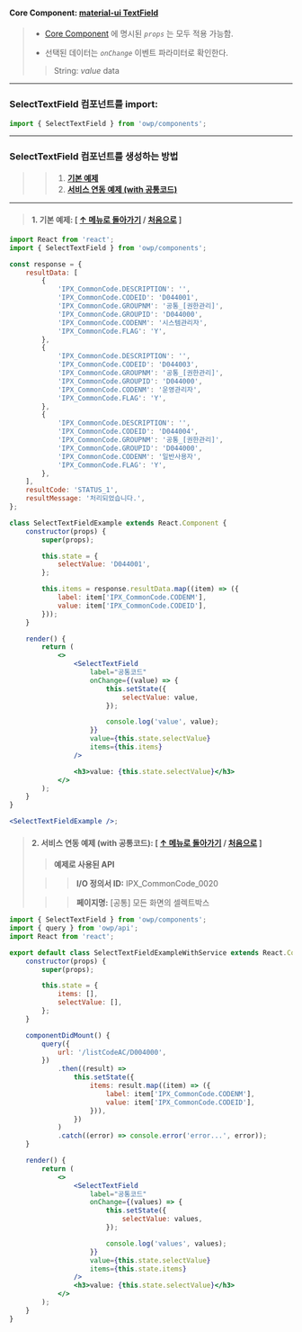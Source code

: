 #### Core Component: **[material-ui TextField](https://material-ui.com/api/text-field/#props)**

> -   [Core Component](https://material-ui.com/api/text-field/#props) 에 명시된 _`props`_ 는 모두 적용 가능함.
>
> -   선택된 데이터는 _`onChange`_ 이벤트 파라미터로 확인한다.
>
> > String: _value_ data

---

### SelectTextField 컴포넌트를 import:

```js static
import { SelectTextField } from 'owp/components';
```

---

### SelectTextField 컴포넌트를 생성하는 방법

> > 1. **[기본 예제](#1-----selecttextfield-----selecttextfield-)**
> > 2. **[서비스 연동 예제 (with 공통코드)](#2----with-----selecttextfield-----selecttextfield-)**

---

> #### 1. 기본 예제: **[ [↑ 메뉴로 돌아가기](#selecttextfield---) / [처음으로](#selecttextfield) ]**

```jsx static
import React from 'react';
import { SelectTextField } from 'owp/components';

const response = {
    resultData: [
        {
            'IPX_CommonCode.DESCRIPTION': '',
            'IPX_CommonCode.CODEID': 'D044001',
            'IPX_CommonCode.GROUPNM': '공통_[권한관리]',
            'IPX_CommonCode.GROUPID': 'D044000',
            'IPX_CommonCode.CODENM': '시스템관리자',
            'IPX_CommonCode.FLAG': 'Y',
        },
        {
            'IPX_CommonCode.DESCRIPTION': '',
            'IPX_CommonCode.CODEID': 'D044003',
            'IPX_CommonCode.GROUPNM': '공통_[권한관리]',
            'IPX_CommonCode.GROUPID': 'D044000',
            'IPX_CommonCode.CODENM': '운영관리자',
            'IPX_CommonCode.FLAG': 'Y',
        },
        {
            'IPX_CommonCode.DESCRIPTION': '',
            'IPX_CommonCode.CODEID': 'D044004',
            'IPX_CommonCode.GROUPNM': '공통_[권한관리]',
            'IPX_CommonCode.GROUPID': 'D044000',
            'IPX_CommonCode.CODENM': '일반사용자',
            'IPX_CommonCode.FLAG': 'Y',
        },
    ],
    resultCode: 'STATUS_1',
    resultMessage: '처리되었습니다.',
};

class SelectTextFieldExample extends React.Component {
    constructor(props) {
        super(props);

        this.state = {
            selectValue: 'D044001',
        };

        this.items = response.resultData.map((item) => ({
            label: item['IPX_CommonCode.CODENM'],
            value: item['IPX_CommonCode.CODEID'],
        }));
    }

    render() {
        return (
            <>
                <SelectTextField
                    label="공통코드"
                    onChange={(value) => {
                        this.setState({
                            selectValue: value,
                        });

                        console.log('value', value);
                    }}
                    value={this.state.selectValue}
                    items={this.items}
                />

                <h3>value: {this.state.selectValue}</h3>
            </>
        );
    }
}

<SelectTextFieldExample />;
```

> #### 2. 서비스 연동 예제 (with 공통코드): **[ [↑ 메뉴로 돌아가기](#selecttextfield---) / [처음으로](#selecttextfield) ]**
>
> > **예제로 사용된 API**
>
> > > **I/O 정의서 ID:** IPX_CommonCode_0020
>
> > > **페이지명:** [공통] 모든 화면의 셀렉트박스

```jsx static
import { SelectTextField } from 'owp/components';
import { query } from 'owp/api';
import React from 'react';

export default class SelectTextFieldExampleWithService extends React.Component {
    constructor(props) {
        super(props);

        this.state = {
            items: [],
            selectValue: [],
        };
    }

    componentDidMount() {
        query({
            url: '/listCodeAC/D004000',
        })
            .then((result) =>
                this.setState({
                    items: result.map((item) => ({
                        label: item['IPX_CommonCode.CODENM'],
                        value: item['IPX_CommonCode.CODEID'],
                    })),
                })
            )
            .catch((error) => console.error('error...', error));
    }

    render() {
        return (
            <>
                <SelectTextField
                    label="공통코드"
                    onChange={(values) => {
                        this.setState({
                            selectValue: values,
                        });

                        console.log('values', values);
                    }}
                    value={this.state.selectValue}
                    items={this.state.items}
                />
                <h3>value: {this.state.selectValue}</h3>
            </>
        );
    }
}
```
